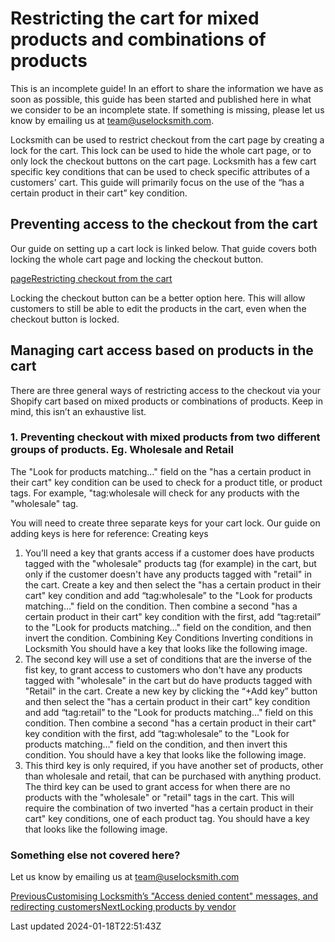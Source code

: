 # Restricting the cart for mixed products and combinations of products

This is an incomplete guide! In an effort to share the information we have as soon as possible, this guide has been started and published here in what we consider to be an incomplete state. If something is missing, please let us know by emailing us at team@uselocksmith.com.

Locksmith can be used to restrict checkout from the cart page by creating a lock for the cart. This lock can be used to hide the whole cart page, or to only lock the checkout buttons on the cart page. Locksmith has a few cart specific key conditions that can be used to check specific attributes of a customers' cart. This guide will primarily focus on the use of the “has a certain product in their cart” key condition.

## Preventing access to the checkout from the cart

Our guide on setting up a cart lock is linked below. That guide covers both locking the whole cart page and locking the checkout button.

[pageRestricting checkout from the cart](/tutorials/more/restricting-checkout-from-the-cart)

Locking the checkout button can be a better option here. This will allow customers to still be able to edit the products in the cart, even when the checkout button is locked.

## Managing cart access based on products in the cart

There are three general ways of restricting access to the checkout via your Shopify cart based on mixed products or combinations of products. Keep in mind, this isn’t an exhaustive list.

### 1. Preventing checkout with mixed products from two different groups of products. Eg. Wholesale and Retail

The "Look for products matching…" field on the "has a certain product in their cart" key condition can be used to check for a product title, or product tags. For example, "tag:wholesale will check for any products with the "wholesale" tag.

You will need to create three separate keys for your cart lock. Our guide on adding keys is here for reference: Creating keys

1. You’ll need a key that grants access if a customer does have products tagged with the "wholesale" products tag (for example) in the cart, but only if the customer doesn't have any products tagged with "retail" in the cart. Create a key and then select the "has a certain product in their cart" key condition and add “tag:wholesale” to the "Look for products matching…" field on the condition. Then combine a second "has a certain product in their cart" key condition with the first, add “tag:retail” to the "Look for products matching…" field on the condition, and then invert the condition. Combining Key Conditions Inverting conditions in Locksmith You should have a key that looks like the following image.
2. The second key will use a set of conditions that are the inverse of the fist key, to grant access to customers who don't have any products tagged with "wholesale" in the cart but do have products tagged with "Retail" in the cart. Create a new key by clicking the “+Add key” button and then select the "has a certain product in their cart" key condition and add “tag:retail” to the "Look for products matching…" field on this condition. Then combine a second "has a certain product in their cart" key condition with the first, add “tag:wholesale” to the "Look for products matching…" field on the condition, and then invert this condition. You should have a key that looks like the following image.
3. This third key is only required, if you have another set of products, other than wholesale and retail, that can be purchased with anything product. The third key can be used to grant access for when there are no products with the "wholesale" or "retail" tags in the cart. This will require the combination of two inverted "has a certain product in their cart" key conditions, one of each product tag. You should have a key that looks like the following image.

### Something else not covered here?

Let us know by emailing us at team@uselocksmith.com

[PreviousCustomising Locksmith’s "Access denied content" messages, and redirecting customers](/tutorials/more/customising-locksmiths-access-denied-content-messages-and-redirecting-customers)[NextLocking products by vendor](/tutorials/more/locking-products-by-vendor)

Last updated 2024-01-18T22:51:43Z